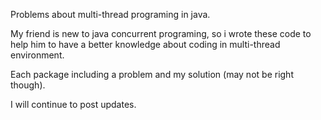 Problems about multi-thread programing in java.

My friend is new to java concurrent programing, so i wrote these code
to help him to have a better knowledge about coding in multi-thread 
environment.
 
Each package including a problem and my solution (may not be right though).

I will continue to post updates.